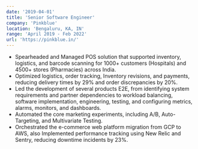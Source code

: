 ```yaml
---
date: '2019-04-01'
title: 'Senior Software Engineer'
company: 'Pinkblue'
location: 'Bengaluru, KA, IN'
range: 'April 2019 - Feb 2022'
url: 'https://pinkblue.in/'
---
```


- Spearheaded and Managed POS solution that supported inventory, logistics, and barcode scanning for 1000+ customers (Hospitals) and 4500+ stores (Pharmacies) across India.
- Optimized logistics, order tracking, Inventory revisions, and payments, reducing delivery times by 29% and order discrepancies by 20%.
- Led the development of several products E2E, from identifying system requirements and partner dependencies to workload balancing, software implementation, engineering, testing, and configuring metrics, alarms, monitors, and dashboards.
- Automated the core marketing experiments, including A/B, Auto-Targeting, and Multivariate Testing.
- Orchestrated the e-commerce web platform migration from GCP to AWS, also Implemented performance tracking using New Relic and Sentry, reducing downtime incidents by 23%.
